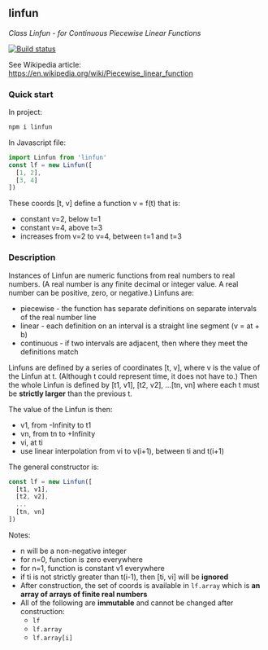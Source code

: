 ## linfun
*Class Linfun - for Continuous Piecewise Linear Functions*

[![Build status](https://travis-ci.org/davidryan59/linfun.svg?master)](https://travis-ci.org/davidryan59)

See Wikipedia article: https://en.wikipedia.org/wiki/Piecewise_linear_function

### Quick start

In project:
``` sh
npm i linfun
```

In Javascript file:
``` js
import Linfun from 'linfun'
const lf = new Linfun([
  [1, 2],
  [3, 4]
])
```

These coords [t, v] define a function v = f(t) that is:
- constant v=2, below t=1
- constant v=4, above t=3
- increases from v=2 to v=4, between t=1 and t=3

### Description

Instances of Linfun are numeric functions from real numbers to real numbers. (A real number is any finite decimal or integer value. A real number can be positive, zero, or negative.) Linfuns are:
- piecewise - the function has separate definitions on separate intervals of the real number line
- linear - each definition on an interval is a straight line segment (v = at + b)
- continuous - if two intervals are adjacent, then where they meet the definitions match

Linfuns are defined by a series of coordinates [t, v], where v is the value of the Linfun at t. (Although t could represent time, it does not have to.) Then the whole Linfun is defined by [t1, v1], [t2, v2], ...[tn, vn] where each t must be **strictly larger** than the previous t.

The value of the Linfun is then:
- v1, from -Infinity to t1
- vn, from tn to +Infinity
- vi, at ti
- use linear interpolation from vi to v(i+1), between ti and t(i+1)

The general constructor is:
``` js
const lf = new Linfun([
  [t1, v1],
  [t2, v2],
  ...
  [tn, vn]
])
```

Notes:
- n will be a non-negative integer
- for n=0, function is zero everywhere
- for n=1, function is constant v1 everywhere
- if ti is not strictly greater than t(i-1), then [ti, vi] will be **ignored**
- After construction, the set of coords is available in `lf.array` which is **an array of arrays of finite real numbers**
- All of the following are **immutable** and cannot be changed after construction:
  - `lf`
  - `lf.array`
  - `lf.array[i]`
